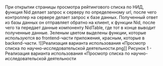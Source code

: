 При открытии страницы просмотра рейтингового списка по НИД, функция Nid делает запрос к серверу по определенному url, после чего контроллер на сервере делает запрос к базе данных.
Полученный ответ из базы данных он отправляет обратно на клиент, к функции Nid, после чего та передает данные компоненту NidTable, где тот в конце выводит полученные данные.
Зеленым цветом выделены функции, которые используются во frontend-части приложения, красным, которые в backend-части.
![[Реализация варианта использования «Просмотр списка по научно-исследовательской деятельности.png]]
Рисунок 1 - Реализация варианта использования «Просмотр списка по научно-исследовательской деятельности